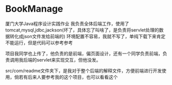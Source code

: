 # BookManage
 
厦门大学Java程序设计实践作业
我负责全体后端工作，使用了tomcat,mysql,jdbc,jackson(坏了，具体忘了叫啥了，是负责将servlet处理的数据转化成json文件发给前端的)
环境配置不容易，我就不写了，单纯下载下来肯定不能运行，但是代码可以参考参考

项目我同学也上传了，他负责的是前端，偏页面设计，还有一个同学负责前端，负责调用我后端的servlet来实现交互，但他没发。


src/com/readme文件夹下，是我对于整个后端的解释文件，方便前端进行开发使用，倘若有后来人要参考我的这个项目，也可以看看这个
